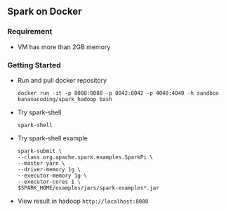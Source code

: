 ## Spark on Docker
### Requirement
* VM has more than 2GB memory

### Getting Started

* Run and pull docker repository

  `docker run -it -p 8088:8088 -p 8042:8042 -p 4040:4040 -h sandbox bananacoding/spark_hadoop bash`

* Try spark-shell

  `spark-shell`

* Try spark-shell example

  ```
  spark-submit \
  --class org.apache.spark.examples.SparkPi \
  --master yarn \
  --driver-memory 1g \
  --executor-memory 1g \
  --executor-cores 1 \
  $SPARK_HOME/examples/jars/spark-examples*.jar
  ```
* View result in hadoop
  `http://localhost:8088`
